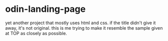 # odin-landing-page
yet another project that mostly uses html and css. if the title didn't give it away, it's not original. this is me trying to make it resemble the sample given at TOP as closely as possible.

